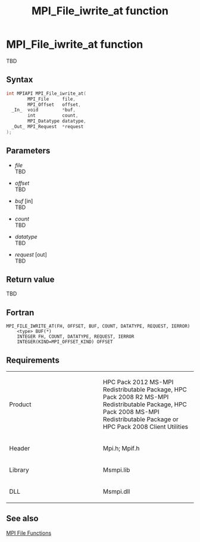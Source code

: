 ﻿---
title: MPI_File_iwrite_at function
TOCTitle: MPI_File_iwrite_at function
ms:assetid: bd7b5218-0990-4aa7-9e3d-85f7d73bac8a
ms:mtpsurl: https://msdn.microsoft.com/en-us/library/Dn473326(v=VS.85)
ms:contentKeyID: 59360872
ms.date: 03/28/2018
mtps_version: v=VS.85
f1_keywords:
- MPI_FILE_IWRITE_AT
- mpif/MPI_File_iwrite_at
- mpi/MPI_FILE_IWRITE_AT
dev_langs:
- C++
- C
---

# MPI\_File\_iwrite\_at function

TBD

## Syntax

``` c++
int MPIAPI MPI_File_iwrite_at(
        MPI_File     file,
        MPI_Offset   offset,
  _In_  void         *buf,
        int          count,
        MPI_Datatype datatype,
  _Out_ MPI_Request  *request
);
```

## Parameters

  - *file*  
    TBD

  - *offset*  
    TBD

  - *buf* \[in\]  
    TBD

  - *count*  
    TBD

  - *datatype*  
    TBD

  - *request* \[out\]  
    TBD

## Return value

TBD

## Fortran

    MPI_FILE_IWRITE_AT(FH, OFFSET, BUF, COUNT, DATATYPE, REQUEST, IERROR)
        <type> BUF(*)
        INTEGER FH, COUNT, DATATYPE, REQUEST, IERROR
        INTEGER(KIND=MPI_OFFSET_KIND) OFFSET

## Requirements

<table>
<colgroup>
<col style="width: 50%" />
<col style="width: 50%" />
</colgroup>
<tbody>
<tr class="odd">
<td><p>Product</p></td>
<td><p>HPC Pack 2012 MS-MPI Redistributable Package, HPC Pack 2008 R2 MS-MPI Redistributable Package, HPC Pack 2008 MS-MPI Redistributable Package or HPC Pack 2008 Client Utilities</p></td>
</tr>
<tr class="even">
<td><p>Header</p></td>
<td>Mpi.h;
Mpif.h</td>
</tr>
<tr class="odd">
<td><p>Library</p></td>
<td>Msmpi.lib</td>
</tr>
<tr class="even">
<td><p>DLL</p></td>
<td>Msmpi.dll</td>
</tr>
</tbody>
</table>


## See also

[MPI File Functions](mpi-file-functions.md)

